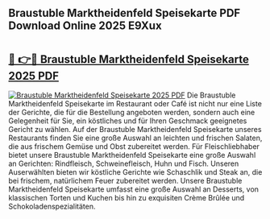 ## Braustuble Marktheidenfeld Speisekarte PDF Download Online 2025 E9Xux

# <h2><a href="http://gcd4px.nevu.top/?p=Braustuble+Marktheidenfeld+Speisekarte">🔗 👉🔴 Braustuble Marktheidenfeld Speisekarte 2025 PDF</a></h2>

[![Braustuble Marktheidenfeld Speisekarte 2025 PDF](https://i.imgur.com/dBaPXMq.png)](http://gcd4px.nevu.top/?p=Braustuble+Marktheidenfeld+Speisekarte)
Die Braustuble Marktheidenfeld Speisekarte im Restaurant oder Café ist nicht nur eine Liste der Gerichte, die für die Bestellung angeboten werden, sondern auch eine Gelegenheit für Sie, ein köstliches und für Ihren Geschmack geeignetes Gericht zu wählen. Auf der Braustuble Marktheidenfeld Speisekarte unseres Restaurants finden Sie eine große Auswahl an leichten und frischen Salaten, die aus frischem Gemüse und Obst zubereitet werden. Für Fleischliebhaber bietet unsere Braustuble Marktheidenfeld Speisekarte eine große Auswahl an Gerichten: Rindfleisch, Schweinefleisch, Huhn und Fisch. Unseren Auserwählten bieten wir köstliche Gerichte wie Schaschlik und Steak an, die bei frischem, natürlichem Feuer zubereitet werden. Unsere Braustuble Marktheidenfeld Speisekarte umfasst eine große Auswahl an Desserts, von klassischen Torten und Kuchen bis hin zu exquisiten Crème Brûlée und Schokoladenspezialitäten.

